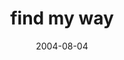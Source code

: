 ---
layout: base.njk
title : 'find my way' 
view_title : 'find my way' 
year : '2004' 
date : '2004-08-04' 
img_file : '/drawing/findmyway.png' 
html_file : 'findmyway' 
next_html : 'ifeelthesameway.html' 
year_order : '145' 
permalink : "title/{{html_file}}.html"
---